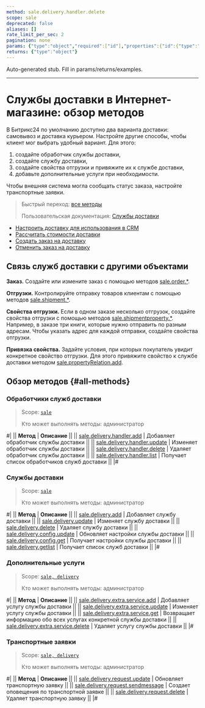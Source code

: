 ```yaml
---
method: sale.delivery.handler.delete
scope: sale
deprecated: false
aliases: []
rate_limit_per_sec: 2
pagination: none
params: {"type":"object","required":["id"],"properties":{"id":{"type":"integer"}}}
returns: {"type":"object"}
---
```


Auto-generated stub. Fill in params/returns/examples.

---

# Службы доставки в Интернет-магазине: обзор методов

В Битрикс24 по умолчанию доступно два варианта доставки: самовывоз и доставка курьером. Настройте другие способы, чтобы клиент мог выбрать удобный вариант. Для этого:

1. создайте обработчик службы доставки,
2. создайте службу доставки,
3. создайте свойства отгрузки и привяжите их к службе доставки,
4. добавьте дополнительные услуги при необходимости.

Чтобы внешняя система могла сообщать статус заказа, настройте транспортные заявки.

> Быстрый переход: [все методы](#all-methods)
> 
> Пользовательская документация: [Службы доставки](https://helpdesk.bitrix24.ru/open/17225250/)



- [Настроить доставку для использования в CRM](../../../tutorials/sale/delivery-in-crm.md)
- [Рассчитать стоимости доставки](./webhooks/calculate.md)
- [Создать заказ на доставку](./webhooks/create-delivery-request.md)
- [Отменить заказ на доставку](./webhooks/cancel-delivery-request.md)



## Связь служб доставки с другими объектами

**Заказ.** Создайте или измените заказ с помощью методов [sale.order.*](../order/index.md).

**Отгрузки.** Контролируйте отправку товаров клиентам с помощью методов [sale.shipment.*](../shipment/index.md).

**Свойства отгрузки.** Если в одном заказе несколько отгрузок, создайте свойства отгрузки с помощью методов [sale.shipmentproperty.*](../shipment-property/index.md). Например, в заказе три книги, которые нужно отправить по разным адресам. Чтобы указать адрес для каждой отправки, создайте свойства отгрузки.

**Привязка свойства.** Задайте условия, при которых покупатель увидит конкретное свойство отгрузки. Для этого привяжите свойство к службе доставки методом [sale.propertyRelation.add](../property-relation/sale-property-relation-add.md).

## Обзор методов {#all-methods}

### Обработчики служб доставки

> Scope: [`sale`](../../scopes/permissions.md)
>
> Кто может выполнять методы: администратор

#|
|| **Метод** | **Описание** ||
|| [sale.delivery.handler.add](./handler/sale-delivery-handler-add.md) | Добавляет обработчик службы доставки ||
|| [sale.delivery.handler.update](./handler/sale-delivery-handler-update.md) | Изменяет обработчик службы доставки ||
|| [sale.delivery.handler.delete](./handler/sale-delivery-handler-delete.md) | Удаляет обработчик службы доставки ||
|| [sale.delivery.handler.list](./handler/sale-delivery-handler-list.md) | Получает список обработчиков служб доставки ||
|#

### Службы доставки

> Scope: [`sale`](../../scopes/permissions.md)
>
> Кто может выполнять методы: администратор

#|
|| **Метод** | **Описание** ||
|| [sale.delivery.add](./delivery/sale-delivery-add.md) | Добавляет службу доставки ||
|| [sale.delivery.update](./delivery/sale-delivery-update.md) | Изменяет службу доставки ||
|| [sale.delivery.delete](./delivery/sale-delivery-delete.md) | Удаляет службу доставки ||
|| [sale.delivery.config.update](./delivery/sale-delivery-config-update.md) | Обновляет настройки службы доставки ||
|| [sale.delivery.config.get](./delivery/sale-delivery-config-get.md) | Получает настройки службы доставки ||
|| [sale.delivery.getlist](./delivery/sale-delivery-get-list.md) | Получает список служб доставки ||
|#

### Дополнительные услуги

> Scope: [`sale, delivery`](../../scopes/permissions.md)
>
> Кто может выполнять методы: администратор

#|
|| **Метод** | **Описание** ||
|| [sale.delivery.extra.service.add](./extra-service/sale-delivery-extra-service-add.md) | Добавляет услугу службы доставки ||
|| [sale.delivery.extra.service.update](./extra-service/sale-delivery-extra-service-update.md) | Изменяет услугу службы доставки ||
|| [sale.delivery.extra.service.get](./extra-service/sale-delivery-extra-service-get.md) | Возвращает информацию обо всех услугах конкретной службы доставки ||
|| [sale.delivery.extra.service.delete](./extra-service/sale-delivery-extra-service-delete.md) | Удаляет услугу службы доставки ||
|#

### Транспортные заявки

> Scope: [`sale, delivery`](../../scopes/permissions.md)
>
> Кто может выполнять методы: администратор

#|
|| **Метод** | **Описание** ||
|| [sale.delivery.request.update](./delivery-request/sale-delivery-request-update.md) | Обновляет транспортную заявку ||
|| [sale.delivery.request.sendmessage](./delivery-request/sale-delivery-request-send-message.md) | Создает оповещения по транспортной заявке ||
|| [sale.delivery.request.delete](./delivery-request/sale-delivery-request-delete.md) | Удаляет транспортную заявку ||
|#

